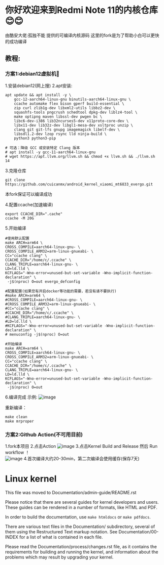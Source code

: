 # 你好欢迎来到Redmi Note 11的内核仓库😊😊
由酷安大佬:孤独不能 提供的可编译内核源码
这里的fork是为了帮助小白可以更快的成功编译

## 教程:

### 方案1:debian12虚拟机💽
1.安装debian12(网上搜)
2.apt安装:

```
apt update && apt install -y \
    gcc-12-aarch64-linux-gnu binutils-aarch64-linux-gnu \
    ccache automake flex bison gperf build-essential \
    zip curl zlib1g-dev libxml2-utils libbz2-dev \
    squashfs-tools pngcrush schedtool dpkg-dev liblz4-tool \
    make optipng maven libssl-dev pwgen bc \
    libc6-dev-i386 lib32ncurses5-dev x11proto-core-dev \
    libx11-dev lib32z-dev libgl1-mesa-dev xsltproc unzip \
    clang git git-lfs gnupg imagemagick libelf-dev \
    libsdl1.2-dev lzop rsync lld ninja-build \
    python3 python3-pip

# 可选：降级 GCC 或安装特定 Clang 版本
# apt install -y gcc-11-aarch64-linux-gnu
# wget https://apt.llvm.org/llvm.sh && chmod +x llvm.sh && ./llvm.sh 14

```

3.克隆仓库

```
git clone https://github.com/cuicanmx/android_kernel_xiaomi_mt6833_evergo.git
```
本fork保证可以编译成功

4.配置ccache(加速编译)
```
export CCACHE_DIR=".cache"
ccache -M 20G
```

5.开始编译

```
#使用默认配置
make ARCH=arm64 \
CROSS_COMPILE=aarch64-linux-gnu- \
CROSS_COMPILE_ARM32=arm-linux-gnueabi- \
CC="ccache clang" \
CCACHE_DIR="/home/c/.ccache" \
CLANG_TRIPLE=aarch64-linux-gnu- \
LD=ld.lld \
KCFLAGS="-Wno-error=unused-but-set-variable -Wno-implicit-function-declaration" \
 -j$(nproc) O=out evergo_defconfig
```
```
#配置配置(如果您有开启docker等功能的需要，若没有请不要执行)
#make ARCH=arm64 \
#CROSS_COMPILE=aarch64-linux-gnu- \
#CROSS_COMPILE_ARM32=arm-linux-gnueabi- \
#CC="ccache clang" \
#CCACHE_DIR="/home/c/.ccache" \
#CLANG_TRIPLE=aarch64-linux-gnu- \
#LD=ld.lld \
#KCFLAGS="-Wno-error=unused-but-set-variable -Wno-implicit-function-declaration" \
# menuconfig -j$(nproc) O=out
```
```
#开始编译
make ARCH=arm64 \
CROSS_COMPILE=aarch64-linux-gnu- \
CROSS_COMPILE_ARM32=arm-linux-gnueabi- \
CC="ccache clang" \
CCACHE_DIR="/home/c/.ccache" \
CLANG_TRIPLE=aarch64-linux-gnu- \
LD=ld.lld \
KCFLAGS="-Wno-error=unused-but-set-variable -Wno-implicit-function-declaration" \
 -j$(nproc) O=out

```

6.编译完成
示例:
![image](https://github.com/user-attachments/assets/be3bf50f-bf1d-4643-ab5b-022fa075c92d)


重新编译：
```
make clean
make mrproper
```

### 方案2:Github Action(不可用目前)
1.fork本项目
2.点击Action
![image](https://github.com/user-attachments/assets/f5985f53-9d4f-4b0e-a03d-6782214a0041)
3.点击Kernel Build and Release 然后     Run workflow ！  
![image](https://github.com/user-attachments/assets/a62eed5e-1766-444c-af30-90b2570e13c3)
4.首次编译大约20-30min，第二次编译会使用缓存(保存7天)

Linux kernel
============

This file was moved to Documentation/admin-guide/README.rst

Please notice that there are several guides for kernel developers and users.
These guides can be rendered in a number of formats, like HTML and PDF.

In order to build the documentation, use ``make htmldocs`` or
``make pdfdocs``.

There are various text files in the Documentation/ subdirectory,
several of them using the Restructured Text markup notation.
See Documentation/00-INDEX for a list of what is contained in each file.

Please read the Documentation/process/changes.rst file, as it contains the
requirements for building and running the kernel, and information about
the problems which may result by upgrading your kernel.
